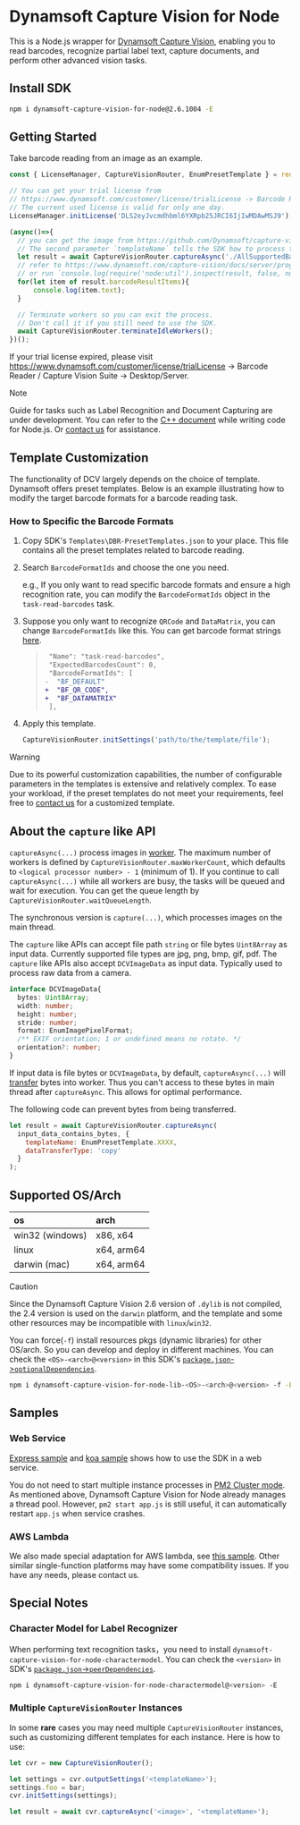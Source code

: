 # Dynamsoft Capture Vision for Node

This is a Node.js wrapper for [Dynamsoft Capture Vision](https://www.dynamsoft.com/capture-vision/docs/server/programming/cplusplus/), enabling you to read barcodes, recognize partial label text, capture documents, and perform other advanced vision tasks.

## Install SDK

```sh
npm i dynamsoft-capture-vision-for-node@2.6.1004 -E
```

## Getting Started

Take barcode reading from an image as an example.

```js
const { LicenseManager, CaptureVisionRouter, EnumPresetTemplate } = require('dynamsoft-capture-vision-for-node');

// You can get your trial license from
// https://www.dynamsoft.com/customer/license/trialLicense -> Barcode Reader / Capture Vision Suite -> Desktop/Server/Embedded
// The current used license is valid for only one day.
LicenseManager.initLicense('DLS2eyJvcmdhbml6YXRpb25JRCI6IjIwMDAwMSJ9');

(async()=>{
  // you can get the image from https://github.com/Dynamsoft/capture-vision-nodejs-samples/blob/main/AllSupportedBarcodeTypes.png
  // The second parameter `templateName` tells the SDK how to process this image.
  let result = await CaptureVisionRouter.captureAsync('./AllSupportedBarcodeTypes.png', EnumPresetTemplate.PT_READ_BARCODES);
  // refer to https://www.dynamsoft.com/capture-vision/docs/server/programming/cplusplus/api-reference/capture-vision-router/auxiliary-classes/captured-result.html?product=dbr&lang=cplusplus
  // or run `console.log(require('node:util').inspect(result, false, null))` to see details
  for(let item of result.barcodeResultItems){
      console.log(item.text);
  }

  // Terminate workers so you can exit the process.
  // Don't call it if you still need to use the SDK.
  await CaptureVisionRouter.terminateIdleWorkers();
})();
```

If your trial license expired, please visit https://www.dynamsoft.com/customer/license/trialLicense -> Barcode Reader / Capture Vision Suite -> Desktop/Server.

> [!NOTE]
> Guide for tasks such as Label Recognition and Document Capturing are under development. You can refer to the [C++ document](https://www.dynamsoft.com/capture-vision/docs/server/programming/cplusplus/user-guide/index.html) while writing code for Node.js. Or [contact us](https://www.dynamsoft.com/contact/) for assistance.

## Template Customization

The functionality of DCV largely depends on the choice of template. Dynamsoft offers preset templates. Below is an example illustrating how to modify the target barcode formats for a barcode reading task.

### How to Specific the Barcode Formats

1. Copy SDK's `Templates\DBR-PresetTemplates.json` to your place. This file contains all the preset templates related to barcode reading.

2. Search `BarcodeFormatIds` and choose the one you need.

   e.g., If you only want to read specific barcode formats and ensure a high recognition rate, you can modify the `BarcodeFormatIds` object in the `task-read-barcodes` task.

3. Suppose you only want to recognize `QRCode` and `DataMatrix`, you can change `BarcodeFormatIds` like this. You can get barcode format strings [here](https://www.dynamsoft.com/capture-vision/docs/core/enums/barcode-reader/barcode-format.html).

   >```diff
   >  "Name": "task-read-barcodes",
   >  "ExpectedBarcodesCount": 0,
   >  "BarcodeFormatIds": [
   >-  "BF_DEFAULT"
   >+  "BF_QR_CODE",
   >+  "BF_DATAMATRIX"
   >  ],
   >```

4. Apply this template.
   ```js
   CaptureVisionRouter.initSettings('path/to/the/template/file');
   ```

> [!WARNING]
> Due to its powerful customization capabilities, the number of configurable parameters in the templates is extensive and relatively complex. To ease your workload, if the preset templates do not meet your requirements, feel free to [contact us](https://www.dynamsoft.com/contact/) for a customized template.

## About the `capture` like API

`captureAsync(...)` process images in [worker](https://nodejs.org/api/worker_threads.html). The maximum number of workers is defined by `CaptureVisionRouter.maxWorkerCount`, which defaults to `<logical processor number> - 1` (minimum of 1). If you continue to call `captureAsync(...)` while all workers are busy, the tasks will be queued and wait for execution. You can get the queue length by `CaptureVisionRouter.waitQueueLength`.

The synchronous version is `capture(...)`, which processes images on the main thread.

The `capture` like APIs can accept file path `string` or file bytes `Uint8Array` as input data. Currently supported file types are jpg, png, bmp, gif, pdf. The `capture` like APIs also accept `DCVImageData` as input data. Typically used to process raw data from a camera.
```ts
interface DCVImageData{
  bytes: Uint8Array;
  width: number;
  height: number;
  stride: number;
  format: EnumImagePixelFormat;
  /** EXIF orientation; 1 or undefined means no rotate. */
  orientation?: number;
}
```

If input data is file bytes or `DCVImageData`, by default, `captureAsync(...)` will [transfer](https://developer.mozilla.org/en-US/docs/Web/API/Worker/postMessage#transfer) bytes into worker. Thus you can't access to these bytes in main thread after `captureAsync`. This allows for optimal performance.

The following code can prevent bytes from being transferred.
```js
let result = await CaptureVisionRouter.captureAsync(
  input_data_contains_bytes, {
    templateName: EnumPresetTemplate.XXXX,
    dataTransferType: 'copy'
  }
);
```

## Supported OS/Arch

|  os  |  arch  |
|:-----|:-------|
| win32 (windows) | x86, x64 |
| linux | x64, arm64 |
| darwin (mac) | x64, arm64 |

> [!CAUTION]
> Since the Dynamsoft Capture Vision 2.6 version of `.dylib` is not compiled, the 2.4 version is used on the `darwin` platform, and the template and some other resources may be incompatible with `linux`/`win32`.

You can force(`-f`) install resources pkgs (dynamic libraries) for other OS/arch. So you can develop and deploy in different machines. You can check the `<OS>-<arch>@<version>` in this SDK's [`package.json`->`optionalDependencies`](https://github.com/Dynamsoft/capture-vision-nodejs-samples/blob/main/package.json#L57).

```sh
npm i dynamsoft-capture-vision-for-node-lib-<OS>-<arch>@<version> -f -E
```

## Samples

### Web Service

[Express sample](https://github.com/Dynamsoft/capture-vision-nodejs-samples/tree/main/express) and [koa sample](https://github.com/Dynamsoft/capture-vision-nodejs-samples/tree/main/koa) shows how to use the SDK in a web service.

You do not need to start multiple instance processes in [PM2 Cluster mode](https://pm2.keymetrics.io/docs/usage/quick-start/#cluster-mode). As mentioned above, Dynamsoft Capture Vision for Node already manages a thread pool. However, `pm2 start app.js` is still useful, it can automatically restart `app.js` when service crashes.

### AWS Lambda

We also made special adaptation for AWS lambda, see [this sample](https://github.com/Dynamsoft/capture-vision-nodejs-samples/tree/main/lambda). Other similar single-function platforms may have some compatibility issues. If you have any needs, please contact us.

## Special Notes

### Character Model for Label Recognizer

When performing text recognition tasks，you need to install `dynamsoft-capture-vision-for-node-charactermodel`. You can check the `<version>` in SDK's [`package.json`->`peerDependencies`](https://github.com/Dynamsoft/capture-vision-nodejs-samples/blob/main/package.json#L52).
```sh
npm i dynamsoft-capture-vision-for-node-charactermodel@<version> -E
```

### Multiple `CaptureVisionRouter` Instances

In some **rare** cases you may need multiple `CaptureVisionRouter` instances, such as customizing different templates for each instance. Here is how to use:

```js
let cvr = new CaptureVisionRouter();

let settings = cvr.outputSettings('<templateName>');
settings.foo = bar;
cvr.initSettings(settings);

let result = await cvr.captureAsync('<image>', '<templateName>');
```
